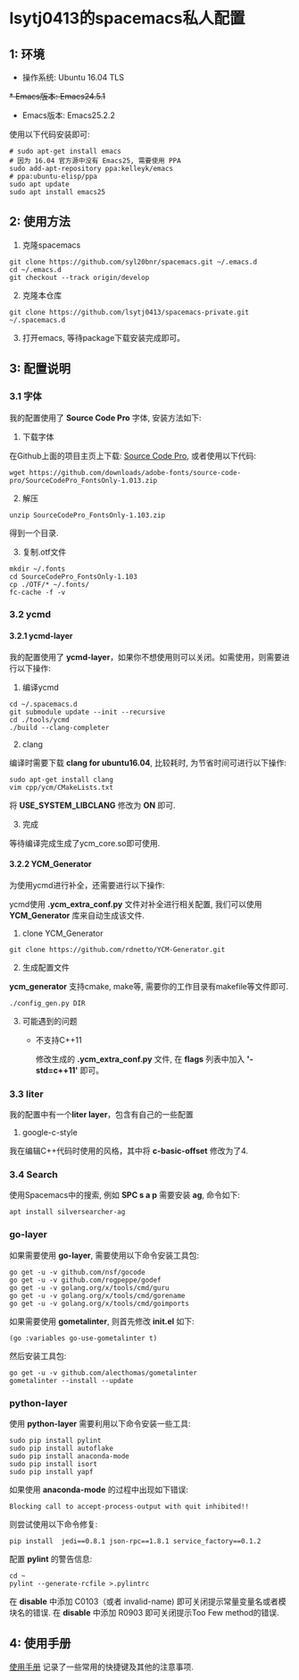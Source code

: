 # lsytj0413的spacemacs私人配置 #

## 1: 环境 ##

* 操作系统: Ubuntu 16.04 TLS

~~* Emacs版本: Emacs24.5.1~~
* Emacs版本: Emacs25.2.2

使用以下代码安装即可:

```
# sudo apt-get install emacs
# 因为 16.04 官方源中没有 Emacs25, 需要使用 PPA
sudo add-apt-repository ppa:kelleyk/emacs
# ppa:ubuntu-elisp/ppa
sudo apt update
sudo apt install emacs25
```
    
## 2: 使用方法 ##

1. 克隆spacemacs

```
git clone https://github.com/syl20bnr/spacemacs.git ~/.emacs.d
cd ~/.emacs.d
git checkout --track origin/develop
```

2. 克隆本仓库

```
git clone https://github.com/lsytj0413/spacemacs-private.git ~/.spacemacs.d
```

3. 打开emacs, 等待package下载安装完成即可。

## 3: 配置说明 ##

### 3.1 字体 ###

我的配置使用了 **Source Code Pro** 字体, 安装方法如下:
    
1. 下载字体

在Github上面的项目主页上下载: [Source Code Pro](https://github.com/adobe-fonts/source-code-pro/downloads), 或者使用以下代码:

```
wget https://github.com/downloads/adobe-fonts/source-code-pro/SourceCodePro_FontsOnly-1.013.zip
```

2. 解压

```
unzip SourceCodePro_FontsOnly-1.103.zip
```

得到一个目录.

3. 复制.otf文件

```
mkdir ~/.fonts
cd SourceCodePro_FontsOnly-1.103
cp ./OTF/* ~/.fonts/
fc-cache -f -v
```

### 3.2 ycmd ###

#### 3.2.1 ycmd-layer ####

我的配置使用了 **ycmd-layer**，如果你不想使用则可以关闭。如需使用，则需要进行以下操作:

1. 编译ycmd

```
cd ~/.spacemacs.d
git submodule update --init --recursive
cd ./tools/ycmd
./build --clang-completer
```

2. clang
   
编译时需要下载 **clang for ubuntu16.04**, 比较耗时, 为节省时间可进行以下操作:

```
sudo apt-get install clang
vim cpp/ycm/CMakeLists.txt
```

将 **USE_SYSTEM_LIBCLANG** 修改为 **ON** 即可.

3. 完成
   
等待编译完成生成了ycm_core.so即可使用.

#### 3.2.2 YCM_Generator ####

为使用ycmd进行补全，还需要进行以下操作:

ycmd使用 **.ycm_extra_conf.py** 文件对补全进行相关配置, 我们可以使用 **YCM_Generator** 库来自动生成该文件.
    
1. clone YCM_Generator

```
git clone https://github.com/rdnetto/YCM-Generator.git
```

2. 生成配置文件
    
**ycm_generator** 支持cmake, make等, 需要你的工作目录有makefile等文件即可.

```
./config_gen.py DIR
```

3. 可能遇到的问题

   * 不支持C++11
   
       修改生成的 **.ycm_extra_conf.py** 文件, 在 **flags** 列表中加入 **'-std=c++11'** 即可。

### 3.3 liter ###

我的配置中有一个**liter layer**，包含有自己的一些配置
   
1. google-c-style
      
我在编辑C++代码时使用的风格，其中将 **c-basic-offset** 修改为了4.
       
### 3.4 Search ###

使用Spacemacs中的搜索, 例如 **SPC s a p** 需要安装 **ag**, 命令如下:

```
apt install silversearcher-ag
```

### go-layer ###

如果需要使用 **go-layer**, 需要使用以下命令安装工具包:

```
go get -u -v github.com/nsf/gocode
go get -u -v github.com/rogpeppe/godef
go get -u -v golang.org/x/tools/cmd/guru
go get -u -v golang.org/x/tools/cmd/gorename
go get -u -v golang.org/x/tools/cmd/goimports
```

如果需要使用 **gometalinter**, 则首先修改 **init.el** 如下:

```
(go :variables go-use-gometalinter t)
```

然后安装工具包:

```
go get -u -v github.com/alecthomas/gometalinter
gometalinter --install --update
```

### python-layer ###

使用 **python-layer** 需要利用以下命令安装一些工具:

```
sudo pip install pylint
sudo pip install autoflake
sudo pip install anaconda-mode
sudo pip install isort
sudo pip install yapf
```

如果使用 **anaconda-mode** 的过程中出现如下错误:

```
Blocking call to accept-process-output with quit inhibited!!
```

则尝试使用以下命令修复:

```
pip install  jedi==0.8.1 json-rpc==1.8.1 service_factory==0.1.2
```

配置 **pylint** 的警告信息:

```
cd ~
pylint --generate-rcfile >.pylintrc
```

在 **disable** 中添加 C0103（或者 invalid-name) 即可关闭提示常量变量名或者模块名的错误.
在 **disable** 中添加 R0903 即可关闭提示Too Few method的错误.


## 4: 使用手册 ##

[使用手册](./manual.md) 记录了一些常用的快捷键及其他的注意事项.
